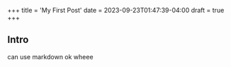 +++
title = 'My First Post'
date = 2023-09-23T01:47:39-04:00
draft = true
+++
## Intro 
can use markdown ok
wheee 
